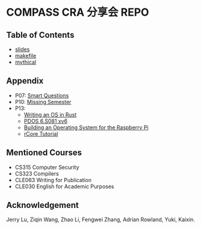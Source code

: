 # COMPASS CRA 分享会 REPO

## Table of Contents

- [slides](./slides.pdf)
- [makefile](./makefile)
- [mythical](./mythical)

## Appendix

- P07: [Smart Questions](https://www.catb.org/~esr/faqs/smart-questions.html)
- P10: [Missing Semester](https://missing.csail.mit.edu/)
- P13: 
   - [Writing an OS in Rust](https://os.phil-opp.com/)
   - [PDOS 6.S081 xv6](https://pdos.csail.mit.edu/6.828/2021/xv6.html)
   - [Building an Operating System for the Raspberry Pi](https://jsandler18.github.io/)
   - [rCore Tutorial](https://rcore-os.cn/rCore-Tutorial-Book-v3/)

## Mentioned Courses
- CS315 Computer Security
- CS323 Compilers
- CLE063 Writing for Publication
- CLE030 English for Academic Purposes

## Acknowledgement
Jerry Lu, Ziqin Wang, Zhao Li, Fengwei Zhang, Adrian Rowland, Yuki, Kaixin.
